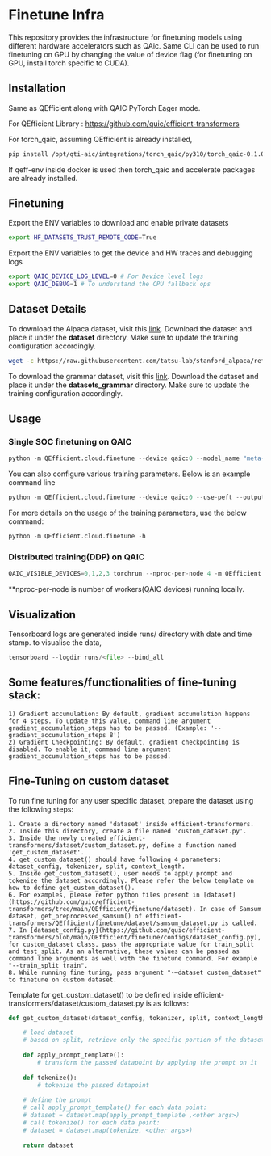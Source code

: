 # Finetune Infra

This repository provides the infrastructure for finetuning models using different hardware accelerators such as QAic.
Same CLI can be used to run finetuning on GPU by changing the value of device flag (for finetuning on GPU, install torch specific to CUDA).

## Installation

Same as QEfficient along with QAIC PyTorch Eager mode.

For QEfficient Library : https://github.com/quic/efficient-transformers

For torch_qaic, assuming QEfficient is already installed,
```bash
pip install /opt/qti-aic/integrations/torch_qaic/py310/torch_qaic-0.1.0-cp310-cp310-linux_x86_64.whl
```
If qeff-env inside docker is used then torch_qaic and accelerate packages are already installed.

## Finetuning

Export the ENV variables to download and enable private datasets
```bash
export HF_DATASETS_TRUST_REMOTE_CODE=True
```

Export the ENV variables to get the device and HW traces and debugging logs
```bash
export QAIC_DEVICE_LOG_LEVEL=0 # For Device level logs
export QAIC_DEBUG=1 # To understand the CPU fallback ops
```

## Dataset Details

To download the Alpaca dataset, visit this [link](https://raw.githubusercontent.com/tatsu-lab/stanford_alpaca/refs/heads/main/alpaca_data.json). Download the dataset and place it under the **dataset** directory. Make sure to update the training configuration accordingly.
```bash
wget -c https://raw.githubusercontent.com/tatsu-lab/stanford_alpaca/refs/heads/main/alpaca_data.json -P dataset/
```

To download the grammar dataset, visit this [link](https://github.com/meta-llama/llama-cookbook/blob/main/src/llama_cookbook/datasets/grammar_dataset/grammar_dataset_process.ipynb). Download the dataset and place it under the **datasets_grammar** directory. Make sure to update the training configuration accordingly.


## Usage

### Single SOC finetuning on QAIC

```python
python -m QEfficient.cloud.finetune --device qaic:0 --model_name "meta-llama/Llama-3.2-1B"
```
You can also configure various training parameters. Below is an example command line
```python
python -m QEfficient.cloud.finetune --device qaic:0 --use-peft --output_dir ./meta-sam --num_epochs 2 --context_length 256 
```

For more details on the usage of the training parameters, use the below command:
```python
python -m QEfficient.cloud.finetune -h
```

### Distributed training(DDP) on QAIC

```python
QAIC_VISIBLE_DEVICES=0,1,2,3 torchrun --nproc-per-node 4 -m QEfficient.cloud.finetune --device qaic --enable_ddp  --num_epochs 2  --model_name "meta-llama/Llama-3.2-1B"
```
**nproc-per-node is number of workers(QAIC devices) running locally.

## Visualization

Tensorboard logs are generated inside runs/ directory with date and time stamp.
to visualise the data,

```python
tensorboard --logdir runs/<file> --bind_all
```

## Some features/functionalities of fine-tuning stack:
    1) Gradient accumulation: By default, gradient accumulation happens for 4 steps. To update this value, command line argument gradient_accumulation_steps has to be passed. (Example: '--gradient_accumulation_steps 8')
    2) Gradient Checkpointing: By default, gradient checkpointing is disabled. To enable it, command line argument gradient_accumulation_steps has to be passed.

## Fine-Tuning on custom dataset

To run fine tuning for any user specific dataset, prepare the dataset using the following steps:

    1. Create a directory named 'dataset' inside efficient-transformers.
    2. Inside this directory, create a file named 'custom_dataset.py'.
    3. Inside the newly created efficient-transformers/dataset/custom_dataset.py, define a function named 'get_custom_dataset'. 
    4. get_custom_dataset() should have following 4 parameters:  dataset_config, tokenizer, split, context_length.  
    5. Inside get_custom_dataset(), user needs to apply prompt and tokenize the dataset accordingly. Please refer the below template on how to define get_custom_dataset().
    6. For examples, please refer python files present in [dataset](https://github.com/quic/efficient-transformers/tree/main/QEfficient/finetune/dataset). In case of Samsum dataset, get_preprocessed_samsum() of efficient-transformers/QEfficient/finetune/dataset/samsum_dataset.py is called. 
    7. In [dataset_config.py](https://github.com/quic/efficient-transformers/blob/main/QEfficient/finetune/configs/dataset_config.py), for custom_dataset class, pass the appropriate value for train_split and test_split. As an alternative, these values can be passed as command line arguments as well with the finetune command. For example "--train_split train".
    8. While running fine tuning, pass argument "-–dataset custom_dataset" to finetune on custom dataset.   

Template for get_custom_dataset() to be defined inside efficient-transformers/dataset/custom_dataset.py is as follows:

```python
def get_custom_dataset(dataset_config, tokenizer, split, context_length=None):

    # load dataset
    # based on split, retrieve only the specific portion of the dataset (train or eval) either here or at the last
    
    def apply_prompt_template():
        # transform the passed datapoint by applying the prompt on it 
    
    def tokenize():
        # tokenize the passed datapoint
    
    # define the prompt
    # call apply_prompt_template() for each data point:
    # dataset = dataset.map(apply_prompt_template ,<other args>)
    # call tokenize() for each data point:
    # dataset = dataset.map(tokenize, <other args>)
    
    return dataset
```
